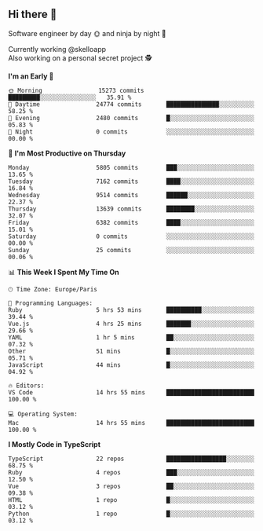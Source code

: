 ## Hi there 👋

Software engineer by day 🌞 and ninja by night 🌝

Currently working @skelloapp <br>
Also working on a personal secret project 🕵️

<!--START_SECTION:waka-->
**I'm an Early 🐤** 

```text
🌞 Morning                15273 commits       █████████░░░░░░░░░░░░░░░░   35.91 % 
🌆 Daytime                24774 commits       ███████████████░░░░░░░░░░   58.25 % 
🌃 Evening                2480 commits        █░░░░░░░░░░░░░░░░░░░░░░░░   05.83 % 
🌙 Night                  0 commits           ░░░░░░░░░░░░░░░░░░░░░░░░░   00.00 % 
```
📅 **I'm Most Productive on Thursday** 

```text
Monday                   5805 commits        ███░░░░░░░░░░░░░░░░░░░░░░   13.65 % 
Tuesday                  7162 commits        ████░░░░░░░░░░░░░░░░░░░░░   16.84 % 
Wednesday                9514 commits        ██████░░░░░░░░░░░░░░░░░░░   22.37 % 
Thursday                 13639 commits       ████████░░░░░░░░░░░░░░░░░   32.07 % 
Friday                   6382 commits        ████░░░░░░░░░░░░░░░░░░░░░   15.01 % 
Saturday                 0 commits           ░░░░░░░░░░░░░░░░░░░░░░░░░   00.00 % 
Sunday                   25 commits          ░░░░░░░░░░░░░░░░░░░░░░░░░   00.06 % 
```


📊 **This Week I Spent My Time On** 

```text
🕑︎ Time Zone: Europe/Paris

💬 Programming Languages: 
Ruby                     5 hrs 53 mins       ██████████░░░░░░░░░░░░░░░   39.44 % 
Vue.js                   4 hrs 25 mins       ███████░░░░░░░░░░░░░░░░░░   29.66 % 
YAML                     1 hr 5 mins         ██░░░░░░░░░░░░░░░░░░░░░░░   07.32 % 
Other                    51 mins             █░░░░░░░░░░░░░░░░░░░░░░░░   05.71 % 
JavaScript               44 mins             █░░░░░░░░░░░░░░░░░░░░░░░░   04.92 % 

🔥 Editors: 
VS Code                  14 hrs 55 mins      █████████████████████████   100.00 % 

💻 Operating System: 
Mac                      14 hrs 55 mins      █████████████████████████   100.00 % 
```

**I Mostly Code in TypeScript** 

```text
TypeScript               22 repos            █████████████████░░░░░░░░   68.75 % 
Ruby                     4 repos             ███░░░░░░░░░░░░░░░░░░░░░░   12.50 % 
Vue                      3 repos             ██░░░░░░░░░░░░░░░░░░░░░░░   09.38 % 
HTML                     1 repo              █░░░░░░░░░░░░░░░░░░░░░░░░   03.12 % 
Python                   1 repo              █░░░░░░░░░░░░░░░░░░░░░░░░   03.12 % 
```




<!--END_SECTION:waka-->

<!--
**antoinelncl/antoinelncl** is a ✨ _special_ ✨ repository because its `README.md` (this file) appears on your GitHub profile.

Here are some ideas to get you started:

- 🔭 I’m currently working on ...
- 🌱 I’m currently learning ...
- 👯 I’m looking to collaborate on ...
- 🤔 I’m looking for help with ...
- 💬 Ask me about ...
- 📫 How to reach me: ...
- 😄 Pronouns: ...
- ⚡ Fun fact: ...
-->
